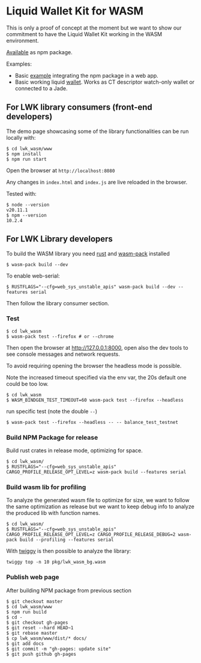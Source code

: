 
# Liquid Wallet Kit for WASM

This is only a proof of concept at the moment but we want to show our commitment to have the 
Liquid Wallet Kit working in the WASM environment.

[Available](https://www.npmjs.com/package/lwk_wasm) as npm package.

Examples:
* Basic [example](https://blockstream.github.io/lwk/) integrating the npm package in a web app.
* Basic working liquid [wallet](https://liquidwebwallet.org/). Works as CT descriptor watch-only wallet or connected to a Jade.

## For LWK library consumers (front-end developers)

The demo page showcasing some of the library functionalities can be run locally with:

```shell
$ cd lwk_wasm/www
$ npm install
$ npm run start
```

Open the browser at `http://localhost:8080`

Any changes in `index.html` and `index.js` are live reloaded in the browser.

Tested with:

```shell
$ node --version
v20.11.1
$ npm --version
10.2.4
```

## For LWK Library developers

To build the WASM library you need [rust](https://www.rust-lang.org/learn/get-started) and
[wasm-pack](https://rustwasm.github.io/wasm-pack/installer/) installed

```shell
$ wasm-pack build --dev
```

To enable web-serial:

```shell
$ RUSTFLAGS="--cfg=web_sys_unstable_apis" wasm-pack build --dev --features serial
```


Then follow the library consumer section.

### Test

```shell
$ cd lwk_wasm
$ wasm-pack test --firefox # or --chrome
```

Then open the browser at http://127.0.0.1:8000, open also the dev tools to see console messages and
network requests.

To avoid requiring opening the browser the headless mode is possible.

Note the increased timeout specified via the env var, the 20s default one could be too low.

```shell
$ cd lwk_wasm
$ WASM_BINDGEN_TEST_TIMEOUT=60 wasm-pack test --firefox --headless
```

run specific test (note the double `--`)

```shell
$ wasm-pack test --firefox --headless -- -- balance_test_testnet
```

### Build NPM Package for release

Build rust crates in release mode, optimizing for space.

```shell
$ cd lwk_wasm/
$ RUSTFLAGS="--cfg=web_sys_unstable_apis" CARGO_PROFILE_RELEASE_OPT_LEVEL=z wasm-pack build --features serial
```

### Build wasm lib for profiling

To analyze the generated wasm file to optimize for size, we want to follow the same optimization
as release but we want to keep debug info to analyze the produced lib with function names.

```shell
$ cd lwk_wasm/
$ RUSTFLAGS="--cfg=web_sys_unstable_apis" CARGO_PROFILE_RELEASE_OPT_LEVEL=z CARGO_PROFILE_RELEASE_DEBUG=2 wasm-pack build --profiling --features serial
```

With [twiggy](https://github.com/rustwasm/twiggy) is then possible to analyze the library:

```shell
twiggy top -n 10 pkg/lwk_wasm_bg.wasm
```

### Publish web page

After building NPM package from previous section

```shell
$ git checkout master
$ cd lwk_wasm/www
$ npm run build
$ cd -
$ git checkout gh-pages
$ git reset --hard HEAD~1
$ git rebase master
$ cp lwk_wasm/www/dist/* docs/
$ git add docs
$ git commit -m "gh-pages: update site"
$ git push github gh-pages
```
